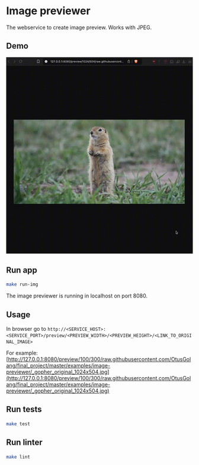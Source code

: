 # Image previewer

The webservice to create image preview. Works with JPEG.

## Demo

![demo.gif](assets/demo.gif)

## Run app

```bash
make run-img
```

The image previewer is running in localhost on port 8080.

## Usage

In browser go to `http://<SERVICE_HOST>:<SERVICE_PORT>/preview/<PREVIEW_WIDTH>/<PREVIEW_HEIGHT>/<LINK_TO_ORIGINAL_IMAGE>`

For example: [http://127.0.0.1:8080/preview/100/300/raw.githubusercontent.com/OtusGolang/final_project/master/examples/image-previewer/_gopher_original_1024x504.jpg](http://127.0.0.1:8080/preview/100/300/raw.githubusercontent.com/OtusGolang/final_project/master/examples/image-previewer/_gopher_original_1024x504.jpg)


## Run tests

```bash
make test
```

## Run linter

```bash
make lint
```